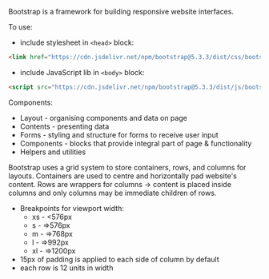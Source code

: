 Bootstrap is a framework for building responsive website interfaces.

To use:
- include stylesheet in `<head>` block:
```html
<link href="https://cdn.jsdelivr.net/npm/bootstrap@5.3.3/dist/css/bootstrap.min.css" rel="stylesheet" integrity="sha384-QWTKZyjpPEjISv5WaRU9OFeRpok6YctnYmDr5pNlyT2bRjXh0JMhjY6hW+ALEwIH" crossorigin="anonymous">
```
- include JavaScript lib in `<body>` block:
```html
<script src="https://cdn.jsdelivr.net/npm/bootstrap@5.3.3/dist/js/bootstrap.bundle.min.js" integrity="sha384-YvpcrYf0tY3lHB60NNkmXc5s9fDVZLESaAA55NDzOxhy9GkcIdslK1eN7N6jIeHz" crossorigin="anonymous"></script>
```

Components:
- Layout - organising components and data on page
- Contents - presenting data
- Forms - styling and structure for forms to receive user input
- Components - blocks that provide integral part of page & functionality
- Helpers and utilities

Bootstrap uses a grid system to store containers, rows, and columns for layouts. Containers are used to centre and horizontally pad website's content. Rows are wrappers for columns -> content is placed inside columns and only columns may be immediate children of rows.
- Breakpoints for viewport width:
	- xs - <576px
	- s - =>576px
	- m - =>768px
	- l - =>992px
	- xl - =>1200px
- 15px of padding is applied to each side of column by default
- each row is 12 units in width
